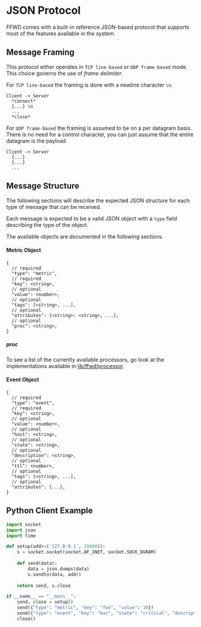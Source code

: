 # JSON Protocol

FFWD comes with a built-in reference JSON-based protocol that supports most of the
features available in the system.

## Message Framing

This protocol either operates in `TCP line-based` or `UDP frame-based` mode.
This choice governs the use of *frame delimiter*.

For `TCP line-based` the framing is done with a newline character `\n`.

```
Client -> Server
  *connect*
  {...} \n
  ...
  *close*
```

For `UDP frame-based` the framing is assumed to be on a per datagram basis.
There is no need for a control character, you can just assume that the entire datagram is the payload.

```
Client -> Server
  {...}
  {...}
  ...
```

## Message Structure

The following sections will describe the expected JSON structure for each type of
message that can be received.

Each message is expected to be a valid JSON object with a `type` field describing the type of the object.

The available objects are documented in the following sections.

#### Metric Object

```text
{
  // required
  "type": "metric",
  // required
  "key": <string>,
  // optional
  "value": <number>,
  // optional
  "tags": [<string>, ...],
  // optional
  "attributes": {<string>: <string>, ...},
  // optional
  "proc": <string>,
}
````

##### proc

To see a list of the currently available processors, go look at the
implementations available in [lib/ffwd/processor](/lib/ffwd/processor).

#### Event Object

```text
{
  // required
  "type": "event",
  // required
  "key": <string>,
  // optional
  "value": <number>,
  // optional
  "host": <string>,
  // optional
  "state": <string>,
  // optional
  "description": <string>,
  // optional
  "ttl": <number>,
  // optional
  "tags": [<string>, ...],
  // optional
  "attributes": {...},
}
```

## Python Client Example

```python
import socket
import json
import time

def setup(addr=('127.0.0.1', 19000)):
    s = socket.socket(socket.AF_INET, socket.SOCK_DGRAM)
    
    def send(data):
        data = json.dumps(data)
        s.sendto(data, addr)
    
    return send, s.close

if __name__ == "__main__":
    send, close = setup()
    send({"type": "metric", "key": "foo", "value": 10})
    send({"type": "event", "key": "bar", "state": "critical", "description": "Hello World"})
    close()
```
